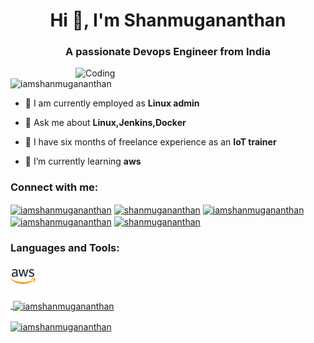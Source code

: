 <h1 align="center">Hi 👋, I'm Shanmugananthan</h1>
<h3 align="center">A passionate Devops Engineer from India</h3>
<img align="right" alt="Coding" width="400"
 src="https://media.giphy.com/media/cl83qB3OpgHZToeA6h/giphy.gif">

<p align="left"> <img src="https://komarev.com/ghpvc/?username=iamshanmugananthan&label=Profile%20views&color=0e75b6&style=flat" alt="iamshanmugananthan" /> </p>

- 🔭 I am currently employed as **Linux admin**

- 💬 Ask me about **Linux,Jenkins,Docker**

- 👯 I have six months of freelance experience as an **IoT trainer**

- 🌱 I’m currently learning **aws**

<h3 align="left">Connect with me:</h3>
<p align="left">
<a href="https://codepen.io/iamshanmugananthan" target="blank"><img align="center" src="https://raw.githubusercontent.com/rahuldkjain/github-profile-readme-generator/master/src/images/icons/Social/codepen.svg" alt="iamshanmugananthan" height="30" width="40" /></a>
<a href="https://linkedin.com/in/shanmugananthan" target="blank"><img align="center" src="https://raw.githubusercontent.com/rahuldkjain/github-profile-readme-generator/master/src/images/icons/Social/linked-in-alt.svg" alt="shanmugananthan" height="30" width="40" /></a>
<a href="https://fb.com/iamshanmugananthan" target="blank"><img align="center" src="https://raw.githubusercontent.com/rahuldkjain/github-profile-readme-generator/master/src/images/icons/Social/facebook.svg" alt="iamshanmugananthan" height="30" width="40" /></a>
<a href="https://instagram.com/iamshanmugananthan" target="blank"><img align="center" src="https://raw.githubusercontent.com/rahuldkjain/github-profile-readme-generator/master/src/images/icons/Social/instagram.svg" alt="iamshanmugananthan" height="30" width="40" /></a>
<a href="https://www.youtube.com/@shanmugananthan" target="blank"><img align="center" src="https://raw.githubusercontent.com/rahuldkjain/github-profile-readme-generator/master/src/images/icons/Social/youtube.svg" alt="shanmugananthan" height="30" width="40" /></a>
</p>

<h3 align="left">Languages and Tools:</h3>
<p align="left"> <a href="https://aws.amazon.com" target="_blank" rel="noreferrer"> <img src="https://raw.githubusercontent.com/devicons/devicon/master/icons/amazonwebservices/amazonwebservices-original-wordmark.svg" alt="aws" width="40" height="40"/> </a> <a href="htt$

<p><img align="left" src="https://github-readme-stats.vercel.app/api/top-langs?username=iamshanmugananthan&show_icons=true&locale=en&layout=compact" alt="iamshanmugananthan" /></p>

<p>&nbsp;<img align="center" src="https://github-readme-stats.vercel.app/api?username=iamshanmugananthan&show_icons=true&locale=en" alt="iamshanmugananthan" /></p>

<p><img align="center" src="https://github-readme-streak-stats.herokuapp.com/?user=iamshanmugananthan&" alt="iamshanmugananthan" /></p>
